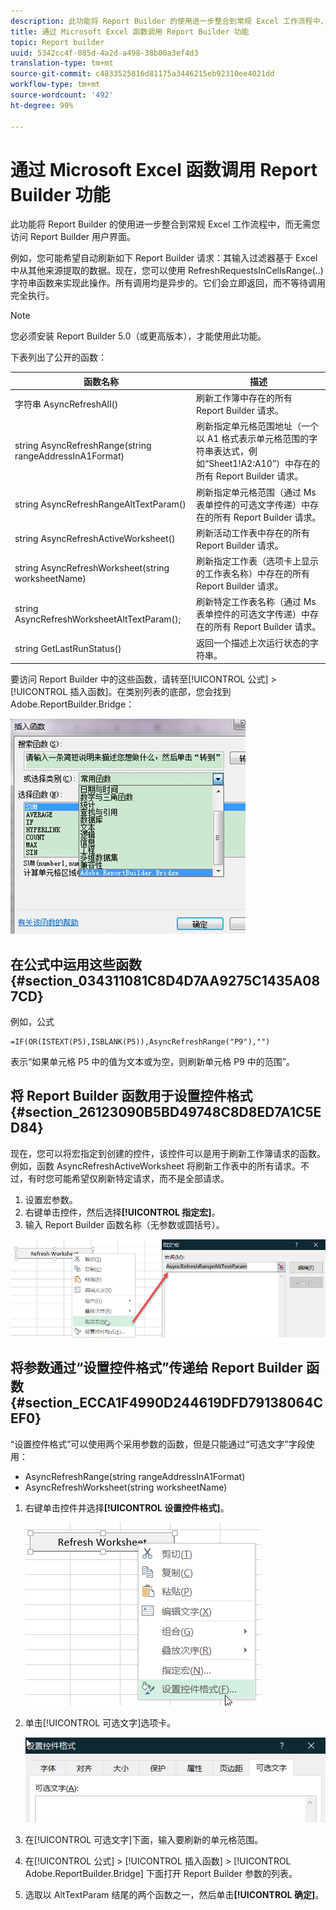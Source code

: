 ```yaml
---
description: 此功能将 Report Builder 的使用进一步整合到常规 Excel 工作流程中，而无需您访问 Report Builder 用户界面。
title: 通过 Microsoft Excel 函数调用 Report Builder 功能
topic: Report builder
uuid: 5342cc4f-085d-4a2d-a498-38b00a3ef4d3
translation-type: tm+mt
source-git-commit: c4833525816d81175a3446215eb92310ee4021dd
workflow-type: tm+mt
source-wordcount: '492'
ht-degree: 99%

---
```



# 通过 Microsoft Excel 函数调用 Report Builder 功能

此功能将 Report Builder 的使用进一步整合到常规 Excel 工作流程中，而无需您访问 Report Builder 用户界面。

例如，您可能希望自动刷新如下 Report Builder 请求：其输入过滤器基于 Excel 中从其他来源提取的数据。现在，您可以使用 RefreshRequestsInCellsRange(..) 字符串函数来实现此操作。所有调用均是异步的。它们会立即返回，而不等待调用完全执行。

>[!NOTE]
>
> 您必须安装 Report Builder 5.0（或更高版本），才能使用此功能。

下表列出了公开的函数：

| 函数名称 | 描述 |
|---|---|
| 字符串 AsyncRefreshAll() | 刷新工作簿中存在的所有 Report Builder 请求。 |
| string AsyncRefreshRange(string rangeAddressInA1Format) | 刷新指定单元格范围地址（一个以 A1 格式表示单元格范围的字符串表达式，例如“Sheet1!A2:A10”）中存在的所有 Report Builder 请求。 |
| string AsyncRefreshRangeAltTextParam() | 刷新指定单元格范围（通过 Ms 表单控件的可选文字传递）中存在的所有 Report Builder 请求。 |
| string AsyncRefreshActiveWorksheet() | 刷新活动工作表中存在的所有 Report Builder 请求。 |
| string AsyncRefreshWorksheet(string worksheetName) | 刷新指定工作表（选项卡上显示的工作表名称）中存在的所有 Report Builder 请求。 |
| string AsyncRefreshWorksheetAltTextParam(); | 刷新特定工作表名称（通过 Ms 表单控件的可选文字传递）中存在的所有 Report Builder 请求。 |
| string GetLastRunStatus() | 返回一个描述上次运行状态的字符串。 |

要访问 Report Builder 中的这些函数，请转至[!UICONTROL 公式] > [!UICONTROL 插入函数]。在类别列表的底部，您会找到 Adobe.ReportBuilder.Bridge：

![](assets/arb_functions.png)

## 在公式中运用这些函数 {#section_034311081C8D4D7AA9275C1435A087CD}

例如，公式

```
=IF(OR(ISTEXT(P5),ISBLANK(P5)),AsyncRefreshRange("P9"),"")
```

表示“如果单元格 P5 中的值为文本或为空，则刷新单元格 P9 中的范围”。

## 将 Report Builder 函数用于设置控件格式 {#section_26123090B5BD49748C8D8ED7A1C5ED84}

现在，您可以将宏指定到创建的控件，该控件可以是用于刷新工作簿请求的函数。例如，函数 AsyncRefreshActiveWorksheet 将刷新工作表中的所有请求。不过，有时您可能希望仅刷新特定请求，而不是全部请求。

1. 设置宏参数。
1. 右键单击控件，然后选择&#x200B;**[!UICONTROL 指定宏]**。
1. 输入 Report Builder 函数名称（无参数或圆括号）。

![](assets/assign_macro.png)

## 将参数通过“设置控件格式”传递给 Report Builder 函数 {#section_ECCA1F4990D244619DFD79138064CEF0}

“设置控件格式”可以使用两个采用参数的函数，但是只能通过“可选文字”字段使用：

* AsyncRefreshRange(string rangeAddressInA1Format)
* AsyncRefreshWorksheet(string worksheetName)

1. 右键单击控件并选择&#x200B;**[!UICONTROL 设置控件格式]**。

   ![](assets/format_control.png)

1. 单击[!UICONTROL 可选文字]选项卡。

   ![](assets/alt_text.png)

1. 在[!UICONTROL 可选文字]下面，输入要刷新的单元格范围。
1. 在[!UICONTROL 公式] > [!UICONTROL 插入函数] > [!UICONTROL Adobe.ReportBuilder.Bridge] 下面打开 Report Builder 参数的列表。

1. 选取以 AltTextParam 结尾的两个函数之一，然后单击&#x200B;**[!UICONTROL 确定]**。

